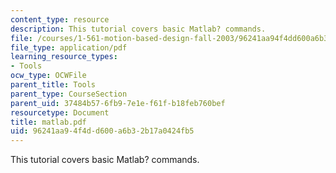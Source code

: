 ```yaml
---
content_type: resource
description: This tutorial covers basic Matlab? commands.
file: /courses/1-561-motion-based-design-fall-2003/96241aa94f4dd600a6b32b17a0424fb5_matlab.pdf
file_type: application/pdf
learning_resource_types:
- Tools
ocw_type: OCWFile
parent_title: Tools
parent_type: CourseSection
parent_uid: 37484b57-6fb9-7e1e-f61f-b18feb760bef
resourcetype: Document
title: matlab.pdf
uid: 96241aa9-4f4d-d600-a6b3-2b17a0424fb5
---
```

This tutorial covers basic Matlab? commands.

